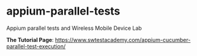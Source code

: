 # appium-parallel-tests
Appium parallel tests and Wireless Mobile Device Lab

**The Tutorial Page**: https://www.swtestacademy.com/appium-cucumber-parallel-test-execution/
